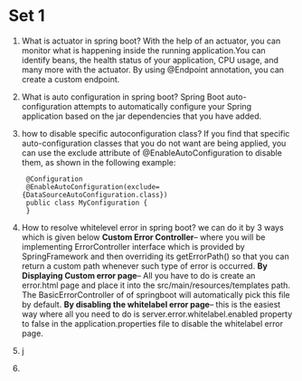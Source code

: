 # Set 1
1. What is actuator in spring boot?
   With the help of an actuator, you can monitor what is happening inside the running application.You can identify beans, the health status of your application, CPU usage, and many more with the actuator. By using @Endpoint annotation, you can create a custom endpoint.
2. What is auto configuration in spring boot?
   Spring Boot auto-configuration attempts to automatically configure your Spring application based on the jar dependencies that you have added.

3. how to disable specific autoconfiguration class?
   If you find that specific auto-configuration classes that you do not want are being applied, you can use the exclude attribute of @EnableAutoConfiguration to disable them, as shown in the following example: 
   ```
    @Configuration
    @EnableAutoConfiguration(exclude={DataSourceAutoConfiguration.class})
    public class MyConfiguration {
    }
   ```
4. How to resolve whitelevel error in spring boot?
   we can do it by 3 ways which is given below
   <b>Custom Error Controller</b>– where you will be implementing ErrorController  interface which is provided by SpringFramework and then overriding its getErrorPath() so that you can return a custom path whenever such type of error is occurred.
   <b>By Displaying Custom error page</b>– All you have to do is create an error.html page and place it into the src/main/resources/templates path. The BasicErrorController of of springboot will automatically pick this file by default.
   <b>By disabling the whitelabel error page</b>– this is the easiest way where all you need to do is server.error.whitelabel.enabled property to false in the application.properties file to disable the whitelabel error page.
5. j
6.  
